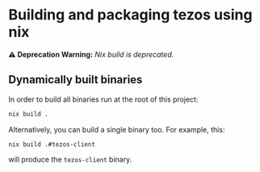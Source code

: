 <!--
   - SPDX-FileCopyrightText: 2022 Oxhead Alpha
   - SPDX-License-Identifier: LicenseRef-MIT-OA
   -->

# Building and packaging tezos using nix

**⚠️ Deprecation Warning:** *Nix build is deprecated.*

## Dynamically built binaries

In order to build all binaries run at the root of this project:
```bash
nix build .
```

Alternatively, you can build a single binary too.
For example, this:
```
nix build .#tezos-client
```
will produce the `tezos-client` binary.
